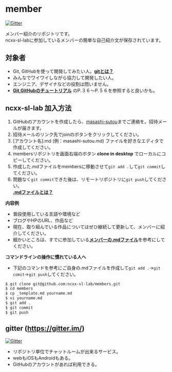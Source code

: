 member
=======

[![Gitter](https://badges.gitter.im/Join%20Chat.svg)](https://gitter.im/ncxx-sl-lab/members?utm_source=badge&utm_medium=badge&utm_campaign=pr-badge&utm_content=badge)

メンバー紹介のリポジトリです。  
ncxx-sl-labに参加しているメンバーの簡単な自己紹介文が保存されています。

## 対象者

- Git, GitHubを使って開発してみたい人。[**gitとは？**](https://github.com/ncxx-sl-lab/git-tutorial/wiki)
- みんなでワイワイしながら協力して開発したい人。
- エンジニア、デザイナなどの役割は問いません。
- [**Git,GitHubのチュートリアル**](https://speakerdeck.com/masashi_sutou/git-githubfalsetiyutoriaru) のP.３６〜P.５６を参照すると良いかも。


## ncxx-sl-lab 加入方法

1. GitHubのアカウントを作成したら、[masashi-sutou](https://github.com/masashi-sutou)までご連絡を。招待メールが届きます。
2. 招待メールのリンク先でjoinのボタンをクリックしてください。
3. [アカウント名].md (例：masashi-sutou.md) ファイルを好きなエディタで作成してください。
4. membersリポジトリを画面右端のボタン **clone in desktop** でローカルにコピーしてください。 
5. 作成した.mdファイルをmembersに移動させて`git add .`して`git commit`してください。  
6. 問題なく`git commit`できた後は、リモートリポジトリに`git push`してください。  
[**.mdファイルとは？**](https://github.com/ncxx-sl-lab/members/wiki/.md%E3%83%95%E3%82%A1%E3%82%A4%E3%83%AB%E3%81%AE%E6%9B%B8%E3%81%8D%E6%96%B9)

**内容例**
- 普段使用している言語や環境など
- ブログやHPのURL、作品など
- 現在、取り組んでいる作品についてはぜひ継続して更新して、メンバーに紹介してください。
- 細かいところは、すでに参加している[**メンバーの.mdファイル**](https://github.com/ncxx-sl-lab/members/blob/master/eguchi-hiroyuki.md)を参考にしてください。

**コマンドラインの操作に慣れている人へ**
 - 下記のコマンドを参考にご自身の.mdファイルを作成して`git add .`→`git comit`→`git push`してください。

```bash		
$ git clone git@github.com:ncxx-sl-lab/members.git		
$ cd members		
$ cp _template.md yourname.md
$ vi yourname.md
$ git add .
$ git commit
$ git push
```

## gitter (https://gitter.im/)
[![Gitter](https://badges.gitter.im/Join%20Chat.svg)](https://gitter.im/ncxx-sl-lab/members?utm_source=badge&utm_medium=badge&utm_campaign=pr-badge)

- リポジトリ単位でチャットルームが出来るサービス。  
- webもiOSもAndroidもある。
- GitHubのアカウントがあれば利用できる。
